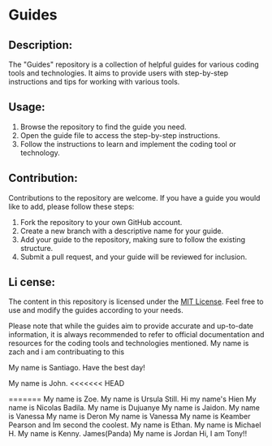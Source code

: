 
# Guides

## Description:
The "Guides" repository is a collection of helpful guides for various coding tools and technologies. It aims to provide users with step-by-step instructions and tips for working with various tools.

## Usage:
1. Browse the repository to find the guide you need.
2. Open the guide file to access the step-by-step instructions.
3. Follow the instructions to learn and implement the coding tool or technology.

## Contribution:
Contributions to the repository are welcome. If you have a guide you would like to add, please follow these steps:
1. Fork the repository to your own GitHub account.
2. Create a new branch with a descriptive name for your guide.
3. Add your guide to the repository, making sure to follow the existing structure.
4. Submit a pull request, and your guide will be reviewed for inclusion.

## Li cense:
The content in this repository is licensed under the [MIT License](https://github.com/DezSays/Guides/blob/main/LICENSE). Feel free to use and modify the guides according to your needs.

Please note that while the guides aim to provide accurate and up-to-date information, it is always recommended to refer to official documentation and resources for the coding tools and technologies mentioned.
My name is zach and i am contribuating to this

My name is Santiago. Have the best day!

My name is John. 
<<<<<<< HEAD

=======
My name is Zoe.
My name is Ursula Still.
Hi my name's Hien
My name is Nicolas Badila. 
My name is Dujuanye
My name is Jaidon.
My name is Vanessa
My name is Deron
My name is Vanessa
My name is Keamber Pearson and Im second the coolest.
My name is Ethan.
My name is Michael H.
My name is Kenny.
James(Panda)
My name is Jordan
Hi, I am Tony!!



